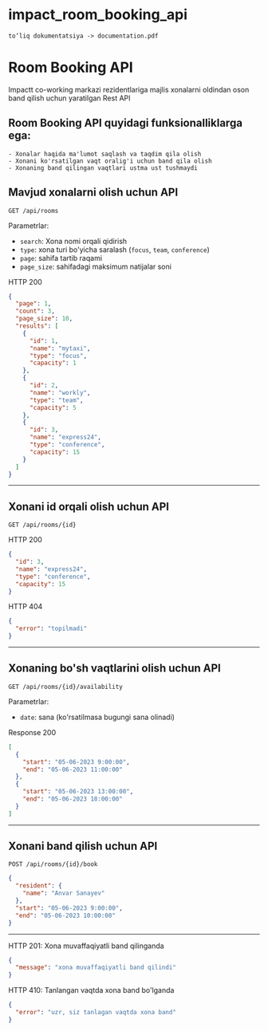 # impact_room_booking_api
```
to‘liq dokumentatsiya -> documentation.pdf
```
# Room Booking API

Impactt co-working markazi rezidentlariga majlis xonalarni oldindan oson band qilish uchun yaratilgan Rest API

## Room Booking API quyidagi funksionalliklarga ega:
    - Xonalar haqida ma'lumot saqlash va taqdim qila olish
    - Xonani ko'rsatilgan vaqt oralig'i uchun band qila olish
    - Xonaning band qilingan vaqtlari ustma ust tushmaydi

## Mavjud xonalarni olish uchun API

```
GET /api/rooms
```

Parametrlar:

- `search`: Xona nomi orqali qidirish
- `type`: xona turi bo'yicha saralash (`focus`, `team`, `conference`)
- `page`: sahifa tartib raqami
- `page_size`: sahifadagi maksimum natijalar soni

HTTP 200

```json
{
  "page": 1,
  "count": 3,
  "page_size": 10,
  "results": [
    {
      "id": 1,
      "name": "mytaxi",
      "type": "focus",
      "capacity": 1
    },
    {
      "id": 2,
      "name": "workly",
      "type": "team",
      "capacity": 5
    },
    {
      "id": 3,
      "name": "express24",
      "type": "conference",
      "capacity": 15
    }
  ]
}
```

---

## Xonani id orqali olish uchun API

```
GET /api/rooms/{id}
```

HTTP 200

```json
{
  "id": 3,
  "name": "express24",
  "type": "conference",
  "capacity": 15
}
```

HTTP 404

```json
{
  "error": "topilmadi"
}
```

---

## Xonaning bo'sh vaqtlarini olish uchun API

```
GET /api/rooms/{id}/availability
```

Parametrlar:

- `date`: sana (ko'rsatilmasa bugungi sana olinadi)

Response 200

```json
[
  {
    "start": "05-06-2023 9:00:00",
    "end": "05-06-2023 11:00:00"
  },
  {
    "start": "05-06-2023 13:00:00",
    "end": "05-06-2023 18:00:00"
  }
]
```

---

## Xonani band qilish uchun API

```
POST /api/rooms/{id}/book
```

```json
{
  "resident": {
    "name": "Anvar Sanayev"
  },
  "start": "05-06-2023 9:00:00",
  "end": "05-06-2023 10:00:00"
}
```

---

HTTP 201: Xona muvaffaqiyatli band qilinganda

```json
{
  "message": "xona muvaffaqiyatli band qilindi"
}
```

HTTP 410: Tanlangan vaqtda xona band bo'lganda

```json
{
  "error": "uzr, siz tanlagan vaqtda xona band"
}
```
